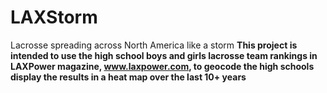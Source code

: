 # LAXStorm
Lacrosse spreading across North America like a storm
**This project is intended to use the high school boys and girls lacrosse team rankings in LAXPower magazine, www.laxpower.com, to geocode the high schools display the results in a heat map over the last 10+ years**  
